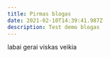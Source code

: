 ```yaml
---
title: Pirmas blogas
date: 2021-02-10T14:39:41.987Z
description: Test demo blogas
---
```

labai gerai viskas veikia